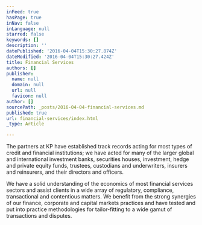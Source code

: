 ```yaml
---
inFeed: true
hasPage: true
inNav: false
inLanguage: null
starred: false
keywords: []
description: ''
datePublished: '2016-04-04T15:30:27.874Z'
dateModified: '2016-04-04T15:30:27.424Z'
title: Financial Services
authors: []
publisher:
  name: null
  domain: null
  url: null
  favicon: null
author: []
sourcePath: _posts/2016-04-04-financial-services.md
published: true
url: financial-services/index.html
_type: Article

---
```

The partners at KP have established track records acting for most types of credit and financial institutions; we have acted for many of the larger global and international investment banks, securities houses, investment, hedge and private equity funds, trustees, custodians and underwriters, insurers and reinsurers, and their directors and officers.

We have a solid understanding of the economics of most financial services sectors and assist clients in a wide array of regulatory, compliance, transactional and contentious matters. We benefit from the strong synergies of our finance, corporate and capital markets practices and have tested and put into practice methodologies for tailor-fitting to a wide gamut of transactions and disputes.